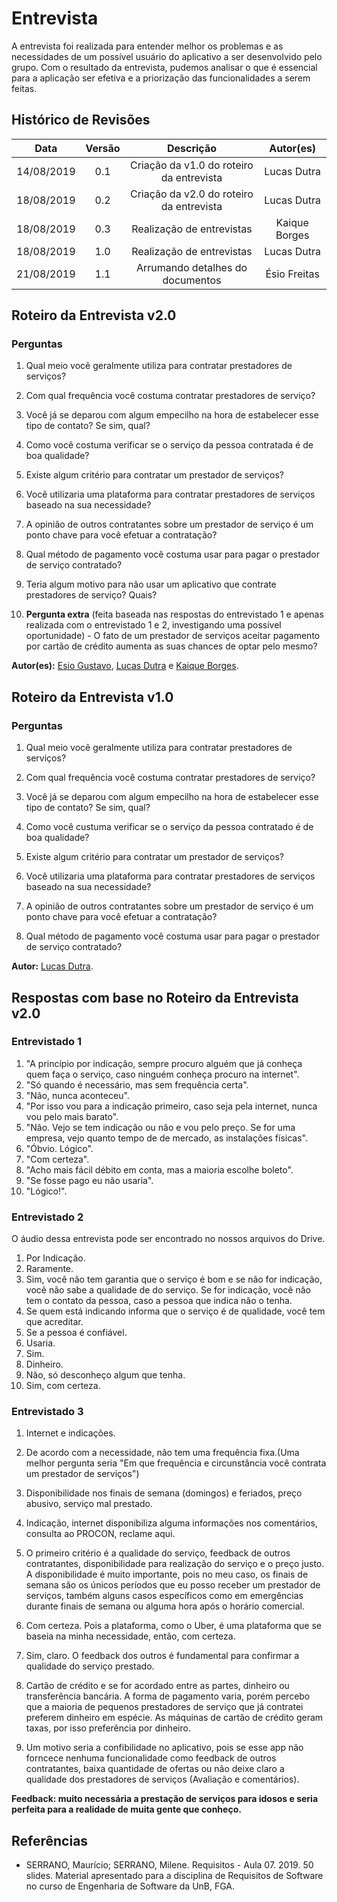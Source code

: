 # Entrevista

A entrevista foi realizada para entender melhor os problemas e as necessidades de um possível usuário do aplicativo a ser desenvolvido pelo grupo. Com o resultado da entrevista, pudemos analisar o que é essencial para a aplicação ser efetiva e a priorização das funcionalidades a serem feitas.

## Histórico de Revisões

|    Data    | Versão |                Descrição                 |   Autor(es)   |
| :--------: | :----: | :--------------------------------------: | :-----------: |
| 14/08/2019 |  0.1   | Criação da v1.0 do roteiro da entrevista |  Lucas Dutra  |
| 18/08/2019 |  0.2   | Criação da v2.0 do roteiro da entrevista |  Lucas Dutra  |
| 18/08/2019 |  0.3   |        Realização de entrevistas         | Kaique Borges |
| 18/08/2019 |  1.0   |        Realização de entrevistas         |  Lucas Dutra  |
| 21/08/2019 |  1.1   |     Arrumando detalhes do documentos     | Ésio Freitas  |

## Roteiro da Entrevista v2.0

### Perguntas

1. Qual meio você geralmente utiliza para contratar prestadores de serviços?

2. Com qual frequência você costuma contratar prestadores de serviço?

3. Você já se deparou com algum empecilho na hora de estabelecer esse tipo de contato? Se sim, qual?

4. Como você costuma verificar se o serviço da pessoa contratada é de boa qualidade?

5. Existe algum critério para contratar um prestador de serviços?

6. Você utilizaria uma plataforma para contratar prestadores de serviços baseado na sua necessidade?

7. A opinião de outros contratantes sobre um prestador de serviço é um ponto chave para você efetuar a contratação?

8. Qual método de pagamento você costuma usar para pagar o prestador de serviço contratado?

9. Teria algum motivo para não usar um aplicativo que contrate prestadores de serviço? Quais?

10. **Pergunta extra** (feita baseada nas respostas do entrevistado 1 e apenas realizada com o entrevistado 1 e 2, investigando uma possível oportunidade) - O fato de um prestador de serviços aceitar pagamento por cartão de crédito aumenta as suas chances de optar pelo mesmo?  

**Autor(es):** [Esio Gustavo](https://github.com/EsioFreitas), [Lucas Dutra](https://github.com/lucasdutraf) e [Kaique Borges](https://github.com/kaiqueborges).

## Roteiro da Entrevista v1.0

### Perguntas

1. Qual meio você geralmente utiliza para contratar prestadores de serviços?

2. Com qual frequência você costuma contratar prestadores de serviço?

3. Você já se deparou com algum empecilho na hora de estabelecer esse tipo de contato? Se sim, qual?

4. Como você custuma verificar se o serviço da pessoa contratado é de boa qualidade?

5. Existe algum critério para contratar um prestador de serviços?

6. Você utilizaria uma plataforma para contratar prestadores de serviços baseado na sua necessidade?

7. A opinião de outros contratantes sobre um prestador de serviço é um ponto chave para você efetuar a contratação?

8. Qual método de pagamento você costuma usar para pagar o prestador de serviço contratado?  

**Autor:** [Lucas Dutra](https://github.com/lucasdutraf).

## Respostas com base no Roteiro da Entrevista v2.0

### Entrevistado 1

1. "A princípio por indicação, sempre procuro alguém que já conheça quem faça o serviço, caso ninguém conheça procuro na internet".
2. "Só quando é necessário, mas sem frequência certa".
3. "Não, nunca aconteceu".
4. "Por isso vou para a indicação primeiro, caso seja pela internet, nunca vou pelo mais barato".
5. "Não. Vejo se tem indicação ou não e vou pelo preço. Se for uma empresa, vejo quanto tempo de de mercado, as instalações físicas".
6. "Óbvio. Lógico".
7. "Com certeza".
8. "Acho mais fácil débito em conta, mas a maioria escolhe boleto".
9. "Se fosse pago eu não usaria".
10. "Lógico!".

### Entrevistado 2

O áudio dessa entrevista pode ser encontrado no nossos arquivos do Drive.

1. Por Indicação.
2. Raramente.
3. Sim, você não tem garantia que o serviço é bom e se não for indicação, você não sabe a qualidade de do serviço. Se for indicação, você não tem o contato da pessoa, caso a pessoa que indica não o tenha.
4. Se quem está indicando informa que o serviço é de qualidade, você tem que acreditar.
5. Se a pessoa é confiável.
6. Usaria.
7. Sim.
8. Dinheiro.
9. Não, só desconheço algum que tenha.
10. Sim, com certeza.

### Entrevistado 3

1. Internet e indicações.

2. De acordo com a necessidade, não tem uma frequência fixa.(Uma melhor pergunta seria "Em que frequência e circunstância você contrata um prestador de serviços")

3. Disponibilidade nos finais de semana (domingos) e feriados, preço abusivo, serviço mal prestado.

4. Indicação, internet disponibiliza alguma informações nos comentários, consulta ao PROCON, reclame aqui.

5. O primeiro critério é a qualidade do serviço, feedback de outros contratantes, disponibilidade para realização do serviço e o preço justo. A disponibilidade é muito importante, pois no meu caso, os finais de semana são os únicos períodos que eu posso receber um prestador de serviços, também alguns casos específicos como em emergências durante finais de semana ou alguma hora após o horário comercial.

6. Com certeza. Pois a plataforma, como o Uber, é uma plataforma que se baseia na minha necessidade, então, com certeza.

7. Sim, claro. O feedback dos outros é fundamental para confirmar a qualidade do serviço prestado.

8. Cartão de crédito e se for acordado entre as partes, dinheiro ou transferência bancária. A forma de pagamento varia, porém percebo que a maioria de pequenos prestadores de serviço que já contratei preferem dinheiro em espécie. As máquinas de cartão de crédito geram taxas, por isso preferência por dinheiro.

9. Um motivo seria a confibilidade no aplicativo, pois se esse app não forncece nenhuma funcionalidade como feedback de outros contratantes, baixa quantidade de ofertas ou não deixe claro a qualidade dos prestadores de serviços (Avaliação e comentários).

**Feedback: muito necessária a prestação de serviços para idosos e seria perfeita para a realidade de muita gente que conheço.**

## Referências

* SERRANO, Maurício; SERRANO, Milene. Requisitos - Aula 07. 2019. 50 slides. Material apresentado para a disciplina de Requisitos de Software no curso de Engenharia de Software da UnB, FGA.